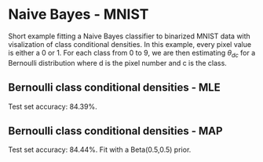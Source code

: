 
# Naive Bayes - MNIST

Short example fitting a Naive Bayes classifier to binarized MNIST data with visalization of class conditional densities. In this example, every pixel value is either a 0 or 1. For each class from 0 to 9, we are then estimating $\theta_{dc}$ for a Bernoulli distribution where d is the pixel number and c is the class. 

## Bernoulli class conditional densities - MLE

Test set accuracy: 84.39%. 

## Bernoulli class conditional densities - MAP

Test set accuracy: 84.44%. Fit with a Beta(0.5,0.5) prior.


